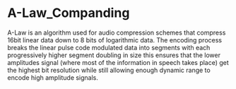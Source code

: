# A-Law_Companding
A-Law is an algorithm used for audio compression schemes that compress 16bit linear data down to 8 bits of logarithmic data. The encoding process breaks the linear pulse code modulated data into segments with each progressively higher segment doubling in size this ensures that the lower amplitudes signal (where most of the information in speech takes place) get the highest bit resolution while still allowing enough dynamic range to encode high amplitude signals.
